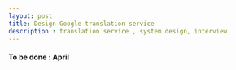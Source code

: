 ```yaml
---
layout: post
title: Design Google translation service
description : translation service , system design, interview
---
```


#### To be done : April
